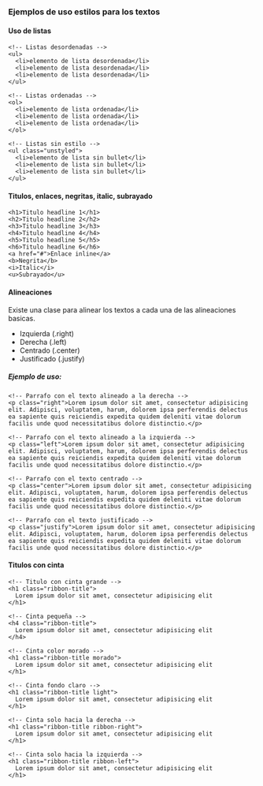 ### Ejemplos de uso estilos para los textos

#### Uso de listas

    <!-- Listas desordenadas -->
    <ul>
      <li>elemento de lista desordenada</li>
      <li>elemento de lista desordenada</li>
      <li>elemento de lista desordenada</li>
    </ul>

    <!-- Listas ordenadas -->
    <ol>
      <li>elemento de lista ordenada</li>
      <li>elemento de lista ordenada</li>
      <li>elemento de lista ordenada</li>
    </ol>

    <!-- Listas sin estilo -->
    <ul class="unstyled">
      <li>elemento de lista sin bullet</li>
      <li>elemento de lista sin bullet</li>
      <li>elemento de lista sin bullet</li>
    </ul>

#### Titulos, enlaces, negritas, italic, subrayado

    <h1>Titulo headline 1</h1>
    <h2>Titulo headline 2</h2>
    <h3>Titulo headline 3</h3>
    <h4>Titulo headline 4</h4>
    <h5>Titulo headline 5</h5>
    <h6>Titulo headline 6</h6>
    <a href="#">Enlace inline</a>
    <b>Negrita</b>
    <i>Italic</i>
    <u>Subrayado</u>

#### Alineaciones

Existe una clase para alinear los textos a cada una de las alineaciones basicas.

* Izquierda (.right)
* Derecha (.left)
* Centrado (.center)
* Justificado (.justify)

##### Ejemplo de uso:

    <!-- Parrafo con el texto alineado a la derecha -->
    <p class="right">Lorem ipsum dolor sit amet, consectetur adipisicing elit. Adipisci, voluptatem, harum, dolorem ipsa perferendis delectus ea sapiente quis reiciendis expedita quidem deleniti vitae dolorum facilis unde quod necessitatibus dolore distinctio.</p>

    <!-- Parrafo con el texto alineado a la izquierda -->
    <p class="left">Lorem ipsum dolor sit amet, consectetur adipisicing elit. Adipisci, voluptatem, harum, dolorem ipsa perferendis delectus ea sapiente quis reiciendis expedita quidem deleniti vitae dolorum facilis unde quod necessitatibus dolore distinctio.</p>

    <!-- Parrafo con el texto centrado -->
    <p class="center">Lorem ipsum dolor sit amet, consectetur adipisicing elit. Adipisci, voluptatem, harum, dolorem ipsa perferendis delectus ea sapiente quis reiciendis expedita quidem deleniti vitae dolorum facilis unde quod necessitatibus dolore distinctio.</p>

    <!-- Parrafo con el texto justificado -->
    <p class="justify">Lorem ipsum dolor sit amet, consectetur adipisicing elit. Adipisci, voluptatem, harum, dolorem ipsa perferendis delectus ea sapiente quis reiciendis expedita quidem deleniti vitae dolorum facilis unde quod necessitatibus dolore distinctio.</p>

#### Titulos con cinta

    <!-- Titulo con cinta grande -->
    <h1 class="ribbon-title">
      Lorem ipsum dolor sit amet, consectetur adipisicing elit
    </h1>

    <!-- Cinta pequeña -->
    <h4 class="ribbon-title">
      Lorem ipsum dolor sit amet, consectetur adipisicing elit
    </h4>

    <!-- Cinta color morado -->
    <h1 class="ribbon-title morado">
      Lorem ipsum dolor sit amet, consectetur adipisicing elit
    </h1>

    <!-- Cinta fondo claro -->
    <h1 class="ribbon-title light">
      Lorem ipsum dolor sit amet, consectetur adipisicing elit
    </h1>

    <!-- Cinta solo hacia la derecha -->
    <h1 class="ribbon-title ribbon-right">
      Lorem ipsum dolor sit amet, consectetur adipisicing elit
    </h1>

    <!-- Cinta solo hacia la izquierda -->
    <h1 class="ribbon-title ribbon-left">
      Lorem ipsum dolor sit amet, consectetur adipisicing elit
    </h1>